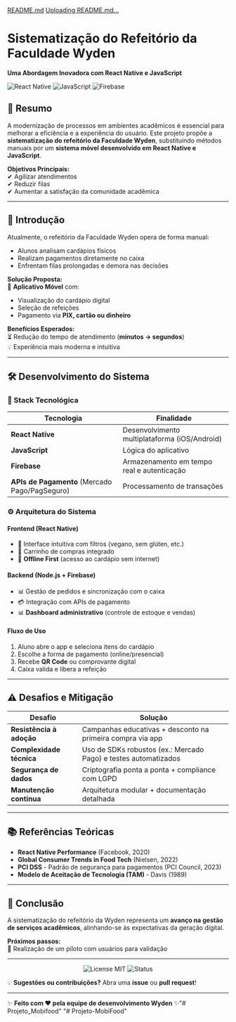 [README.md](https://github.com/user-attachments/files/21958644/README.md)
[Uploading README.md…]()
# Sistematização do Refeitório da Faculdade Wyden  
**Uma Abordagem Inovadora com React Native e JavaScript**  

![React Native](https://img.shields.io/badge/React_Native-20232A?style=for-the-badge&logo=react&logoColor=61DAFB) ![JavaScript](https://img.shields.io/badge/JavaScript-F7DF1E?style=for-the-badge&logo=javascript&logoColor=black) ![Firebase](https://img.shields.io/badge/Firebase-FFCA28?style=for-the-badge&logo=firebase&logoColor=black)  

## 📌 Resumo  
A modernização de processos em ambientes acadêmicos é essencial para melhorar a eficiência e a experiência do usuário. Este projeto propõe a **sistematização do refeitório da Faculdade Wyden**, substituindo métodos manuais por um **sistema móvel desenvolvido em React Native e JavaScript**.  

**Objetivos Principais:**  
✔ Agilizar atendimentos  
✔ Reduzir filas  
✔ Aumentar a satisfação da comunidade acadêmica  

---

## 🚀 Introdução  
Atualmente, o refeitório da Faculdade Wyden opera de forma manual:  
- Alunos analisam cardápios físicos  
- Realizam pagamentos diretamente no caixa  
- Enfrentam filas prolongadas e demora nas decisões  

**Solução Proposta:**  
📲 **Aplicativo Móvel** com:  
- Visualização do cardápio digital  
- Seleção de refeições  
- Pagamento via **PIX, cartão ou dinheiro**  

**Benefícios Esperados:**  
⏳ Redução do tempo de atendimento (**minutos → segundos**)  
💡 Experiência mais moderna e intuitiva  

---

## 🛠️ Desenvolvimento do Sistema  

### 🔧 Stack Tecnológica  
| Tecnologia | Finalidade |  
|------------|------------|  
| **React Native** | Desenvolvimento multiplataforma (iOS/Android) |  
| **JavaScript** | Lógica do aplicativo |  
| **Firebase** | Armazenamento em tempo real e autenticação |  
| **APIs de Pagamento** (Mercado Pago/PagSeguro) | Processamento de transações |  

### ⚙️ Arquitetura do Sistema  
#### **Frontend (React Native)**  
- 📱 Interface intuitiva com filtros (vegano, sem glúten, etc.)  
- 🛒 Carrinho de compras integrado  
- 🔄 **Offline First** (acesso ao cardápio sem internet)  

#### **Backend (Node.js + Firebase)**  
- 📊 Gestão de pedidos e sincronização com o caixa  
- 💳 Integração com APIs de pagamento  
- 📊 **Dashboard administrativo** (controle de estoque e vendas)  

#### **Fluxo de Uso**  
1. Aluno abre o app e seleciona itens do cardápio  
2. Escolhe a forma de pagamento (online/presencial)  
3. Recebe **QR Code** ou comprovante digital  
4. Caixa valida e libera a refeição  

---

## ⚠️ Desafios e Mitigação  

| Desafio | Solução |  
|---------|---------|  
| **Resistência à adoção** | Campanhas educativas + desconto na primeira compra via app |  
| **Complexidade técnica** | Uso de SDKs robustos (ex.: Mercado Pago) e testes automatizados |  
| **Segurança de dados** | Criptografia ponta a ponta + compliance com LGPD |  
| **Manutenção contínua** | Arquitetura modular + documentação detalhada |  

---

## 📚 Referências Teóricas  
- **React Native Performance** (Facebook, 2020)  
- **Global Consumer Trends in Food Tech** (Nielsen, 2022)  
- **PCI DSS** - Padrão de segurança para pagamentos (PCI Council, 2023)  
- **Modelo de Aceitação de Tecnologia (TAM)** - Davis (1989)  

---

## 🎯 Conclusão  
A sistematização do refeitório da Wyden representa um **avanço na gestão de serviços acadêmicos**, alinhando-se às expectativas da geração digital.  

**Próximos passos:**  
🔹 Realização de um piloto com usuários para validação  

---

<div align="center">  
  <img src="https://img.shields.io/badge/License-MIT-blue" alt="License MIT">  
  <img src="https://img.shields.io/badge/Status-Em%20Desenvolvimento-yellow" alt="Status">  
</div>  

💡 **Sugestões ou contribuições?** Abra uma **issue** ou **pull request**!  

--- 

✨ **Feito com ❤️ pela equipe de desenvolvimento Wyden** ✨"# Projeto_Mobifood" 
"# Projeto-MobiFood" 
